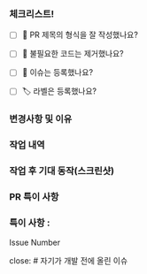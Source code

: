 <!-- [🚀 Feat	/ 🔧 Fix / 🎨 Style / 🔥 HOTFIX  / ♻️ Refactor / 📚 Docs] PR 제목 -->

### 체크리스트!
- [ ] 🔀 PR 제목의 형식을 잘 작성했나요?
- [ ] 🧹 불필요한 코드는 제거했나요?
- [ ] 💭 이슈는 등록했나요?
- [ ] 🏷️ 라벨은 등록했나요?


### 변경사항 및 이유
<!-- 어떤 위험이나 장애가 발견되었는지 -->




### 작업 내역
<!-- 어떻게 문제를 해결하였는지 -->




### 작업 후 기대 동작(스크린샷) 
<!-- 작업 후 기대 동작(스크린샷) -->




### PR 특이 사항
<!-- 어떤 부분에 리뷰어가 집중하면 좋을까요? -->




### 특이 사항 :
Issue Number

close: # 자기가 개발 전에 올린 이슈
